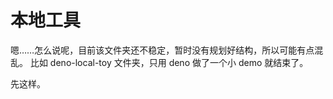 # 本地工具

嗯……怎么说呢，目前该文件夹还不稳定，暂时没有规划好结构，所以可能有点混乱。
比如 deno-local-toy 文件夹，只用 deno 做了一个小 demo 就结束了。

先这样。
